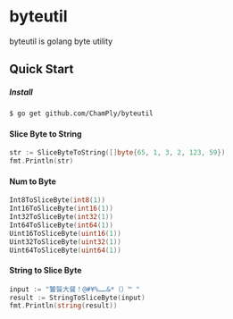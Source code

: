 byteutil
===
byteutil is golang byte utility

## Quick Start
##### Install
``` bash
$ go get github.com/ChamPly/byteutil
```

#### Slice Byte to String
``` go
str := SliceByteToString([]byte{65, 1, 3, 2, 123, 59})
fmt.Println(str)
```

#### Num to Byte
``` go
Int8ToSliceByte(int8(1))
Int16ToSliceByte(int16(1))
Int32ToSliceByte(int32(1))
Int64ToSliceByte(int64(1))
Uint16ToSliceByte(uint16(1))
Uint32ToSliceByte(uint32(1))
Uint64ToSliceByte(uint64(1))
```

#### String to Slice Byte
``` go
input := "饕餮大餐！@#¥%……&*（）™ "
result := StringToSliceByte(input)
fmt.Println(string(result))
```